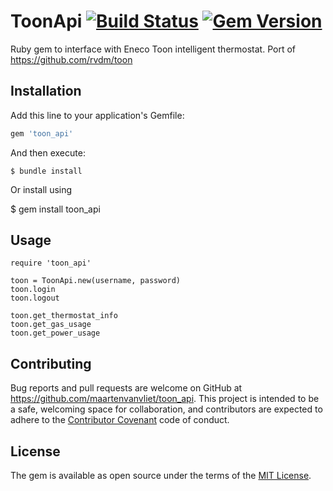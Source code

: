 # ToonApi [![Build Status](https://travis-ci.org/maartenvanvliet/toon_api.svg?branch=master)](https://travis-ci.org/maartenvanvliet/toon_api) [![Gem Version](https://badge.fury.io/rb/toon_api.svg)](https://badge.fury.io/rb/toon_api)

Ruby gem to interface with Eneco Toon intelligent thermostat. Port of https://github.com/rvdm/toon

## Installation

Add this line to your application's Gemfile:

```ruby
gem 'toon_api'

```

And then execute:

    $ bundle install

Or install using

  $ gem install toon_api

## Usage

```
require 'toon_api'

toon = ToonApi.new(username, password)
toon.login
toon.logout

toon.get_thermostat_info
toon.get_gas_usage
toon.get_power_usage

```

## Contributing

Bug reports and pull requests are welcome on GitHub at https://github.com/maartenvanvliet/toon_api. This project is intended to be a safe, welcoming space for collaboration, and contributors are expected to adhere to the [Contributor Covenant](http://contributor-covenant.org) code of conduct.


## License

The gem is available as open source under the terms of the [MIT License](http://opensource.org/licenses/MIT).

